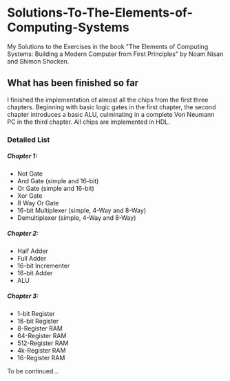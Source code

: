 # Solutions-To-The-Elements-of-Computing-Systems
My Solutions to the Exercises in the book "The Elements of Computing Systems: Building a Modern Computer from First Principles" by Noam Nisan and Shimon Shocken.
## What has been finished so far
I finished the implementation of almost all the chips from the first three chapters. Beginning with basic logic gates in the first chapter, the second chapter introduces a basic ALU, culminating in a complete Von Neumann PC in the third chapter. All chips are implemented in HDL.
### Detailed List
##### Chapter 1:
- Not Gate
- And Gate (simple and 16-bit)
- Or Gate (simple and 16-bit)
- Xor Gate
- 8 Way Or Gate
- 16-bit Multiplexer (simple, 4-Way and 8-Way)
- Demultiplexer (simple, 4-Way and 8-Way)
##### Chapter 2:
- Half Adder
- Full Adder
- 16-bit Incrementer
- 16-bit Adder
- ALU
##### Chapter 3:
- 1-bit Register
- 16-bit Register
- 8-Register RAM
- 64-Register RAM
- 512-Register RAM
- 4k-Register RAM
- 16-Register RAM

To be continued...

